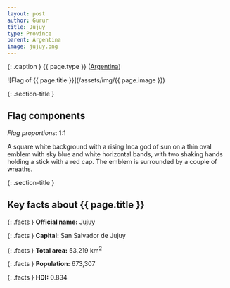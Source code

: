 ```yaml
---
layout: post
author: Gurur
title: Jujuy
type: Province
parent: Argentina
image: jujuy.png
---
```

{: .caption }
{{ page.type }} ([Argentina](/2019/03/11/argentina.html))

![Flag of {{ page.title }}](/assets/img/{{ page.image }})

{: .section-title }
## Flag components

*Flag proportions*: 1:1

A square white background with a rising Inca god of sun on a thin oval emblem with sky blue and white horizontal bands, with two shaking hands holding a stick with a red cap. The emblem is surrounded by a couple of wreaths.

{: .section-title }
## Key facts about {{ page.title }}

{: .facts }
**Official name:** Jujuy

{: .facts }
**Capital:** San Salvador de Jujuy

{: .facts }
**Total area:** 53,219 km<sup>2</sup>

{: .facts }
**Population:** 673,307

{: .facts }
**HDI:** 0.834